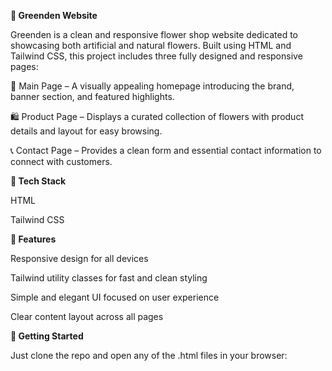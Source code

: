 **🌿 Greenden Website**

Greenden is a clean and responsive flower shop website dedicated to showcasing both artificial and natural flowers. Built using HTML and Tailwind CSS, this project includes three fully designed and responsive pages:

🌼 Main Page – A visually appealing homepage introducing the brand, banner section, and featured highlights.

🛍️ Product Page – Displays a curated collection of flowers with product details and layout for easy browsing.

📞 Contact Page – Provides a clean form and essential contact information to connect with customers.

**🔧 Tech Stack**

HTML

Tailwind CSS

**🌟 Features**

Responsive design for all devices

Tailwind utility classes for fast and clean styling

Simple and elegant UI focused on user experience

Clear content layout across all pages


**🚀 Getting Started**

Just clone the repo and open any of the .html files in your browser:


